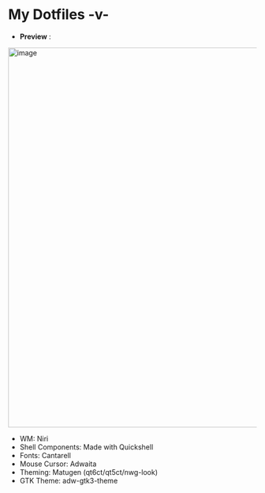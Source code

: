 # My Dotfiles -v-
- **Preview** :
<img width="1366" height="768" alt="image" src="https://github.com/user-attachments/assets/04104aee-370b-4995-9dfb-1536a8c42ec1" />


- WM: Niri
- Shell Components: Made with Quickshell
- Fonts: Cantarell
- Mouse Cursor: Adwaita
- Theming: Matugen (qt6ct/qt5ct/nwg-look)
- GTK Theme: adw-gtk3-theme

